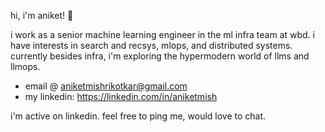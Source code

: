 hi, i'm aniket! 👋

i work as a senior machine learning engineer in the ml infra team at wbd. i have interests in search and recsys, mlops, and distributed systems. currently besides infra, i'm exploring the hypermodern world of llms and llmops.

- email @ aniketmishrikotkar@gmail.com
- my linkedin: https://linkedin.com/in/aniketmish

i'm active on linkedin. feel free to ping me, would love to chat.
